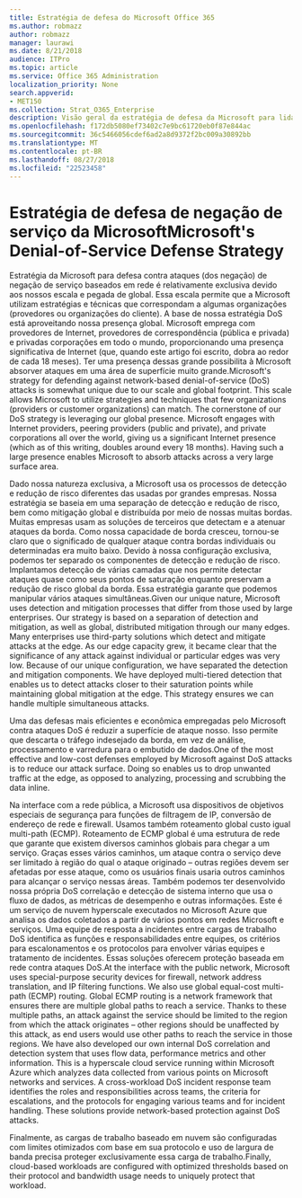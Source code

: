 ```yaml
---
title: Estratégia de defesa do Microsoft Office 365
ms.author: robmazz
author: robmazz
manager: laurawi
ms.date: 8/21/2018
audience: ITPro
ms.topic: article
ms.service: Office 365 Administration
localization_priority: None
search.appverid:
- MET150
ms.collection: Strat_O365_Enterprise
description: Visão geral da estratégia de defesa da Microsoft para lidar com ataques de negação de serviço (DoS).
ms.openlocfilehash: f172db5080ef73402c7e9bc61720eb0f87e844ac
ms.sourcegitcommit: 36c5466056cdef6ad2a8d9372f2bc009a30892bb
ms.translationtype: MT
ms.contentlocale: pt-BR
ms.lasthandoff: 08/27/2018
ms.locfileid: "22523458"
---
```

# <a name="microsofts-denial-of-service-defense-strategy"></a><span data-ttu-id="14007-103">Estratégia de defesa de negação de serviço da Microsoft</span><span class="sxs-lookup"><span data-stu-id="14007-103">Microsoft's Denial-of-Service Defense Strategy</span></span>

<span data-ttu-id="14007-p101">Estratégia da Microsoft para defesa contra ataques (dos negação) de negação de serviço baseados em rede é relativamente exclusiva devido aos nossos escala e pegada de global. Essa escala permite que a Microsoft utilizam estratégias e técnicas que correspondam a algumas organizações (provedores ou organizações do cliente). A base de nossa estratégia DoS está aproveitando nossa presença global. Microsoft emprega com provedores de Internet, provedores de correspondência (pública e privada) e privadas corporações em todo o mundo, proporcionando uma presença significativa de Internet (que, quando este artigo foi escrito, dobra ao redor de cada 18 meses). Ter uma presença dessas grande possibilita à Microsoft absorver ataques em uma área de superfície muito grande.</span><span class="sxs-lookup"><span data-stu-id="14007-p101">Microsoft's strategy for defending against network-based denial-of-service (DoS) attacks is somewhat unique due to our scale and global footprint. This scale allows Microsoft to utilize strategies and techniques that few organizations (providers or customer organizations) can match. The cornerstone of our DoS strategy is leveraging our global presence. Microsoft engages with Internet providers, peering providers (public and private), and private corporations all over the world, giving us a significant Internet presence (which as of this writing, doubles around every 18 months). Having such a large presence enables Microsoft to absorb attacks across a very large surface area.</span></span>

<span data-ttu-id="14007-p102">Dado nossa natureza exclusiva, a Microsoft usa os processos de detecção e redução de risco diferentes das usadas por grandes empresas. Nossa estratégia se baseia em uma separação de detecção e redução de risco, bem como mitigação global e distribuída por meio de nossas muitas bordas. Muitas empresas usam as soluções de terceiros que detectam e a atenuar ataques da borda. Como nossa capacidade de borda cresceu, tornou-se claro que o significado de qualquer ataque contra bordas individuais ou determinadas era muito baixo. Devido à nossa configuração exclusiva, podemos ter separado os componentes de detecção e redução de risco. Implantamos detecção de várias camadas que nos permite detectar ataques quase como seus pontos de saturação enquanto preservam a redução de risco global da borda. Essa estratégia garante que podemos manipular vários ataques simultâneas.</span><span class="sxs-lookup"><span data-stu-id="14007-p102">Given our unique nature, Microsoft uses detection and mitigation processes that differ from those used by large enterprises. Our strategy is based on a separation of detection and mitigation, as well as global, distributed mitigation through our many edges. Many enterprises use third-party solutions which detect and mitigate attacks at the edge. As our edge capacity grew, it became clear that the significance of any attack against individual or particular edges was very low. Because of our unique configuration, we have separated the detection and mitigation components. We have deployed multi-tiered detection that enables us to detect attacks closer to their saturation points while maintaining global mitigation at the edge. This strategy ensures we can handle multiple simultaneous attacks.</span></span>

<span data-ttu-id="14007-p103">Uma das defesas mais eficientes e econômica empregadas pelo Microsoft contra ataques DoS é reduzir a superfície de ataque nosso. Isso permite que descarta o tráfego indesejado da borda, em vez de análise, processamento e varredura para o embutido de dados.</span><span class="sxs-lookup"><span data-stu-id="14007-p103">One of the most effective and low-cost defenses employed by Microsoft against DoS attacks is to reduce our attack surface. Doing so enables us to drop unwanted traffic at the edge, as opposed to analyzing, processing and scrubbing the data inline.</span></span>

<span data-ttu-id="14007-p104">Na interface com a rede pública, a Microsoft usa dispositivos de objetivos especiais de segurança para funções de filtragem de IP, conversão de endereço de rede e firewall. Usamos também roteamento global custo igual multi-path (ECMP). Roteamento de ECMP global é uma estrutura de rede que garante que existem diversos caminhos globais para chegar a um serviço. Graças esses vários caminhos, um ataque contra o serviço deve ser limitado à região do qual o ataque originado – outras regiões devem ser afetadas por esse ataque, como os usuários finais usaria outros caminhos para alcançar o serviço nessas áreas. Também podemos ter desenvolvido nossa própria DoS correlação e detecção de sistema interno que usa o fluxo de dados, as métricas de desempenho e outras informações. Este é um serviço de nuvem hyperscale executados no Microsoft Azure que analisa os dados coletados a partir de vários pontos em redes Microsoft e serviços. Uma equipe de resposta a incidentes entre cargas de trabalho DoS identifica as funções e responsabilidades entre equipes, os critérios para escalonamentos e os protocolos para envolver várias equipes e tratamento de incidentes. Essas soluções oferecem proteção baseada em rede contra ataques DoS.</span><span class="sxs-lookup"><span data-stu-id="14007-p104">At the interface with the public network, Microsoft uses special-purpose security devices for firewall, network address translation, and IP filtering functions. We also use global equal-cost multi-path (ECMP) routing. Global ECMP routing is a network framework that ensures there are multiple global paths to reach a service. Thanks to these multiple paths, an attack against the service should be limited to the region from which the attack originates – other regions should be unaffected by this attack, as end users would use other paths to reach the service in those regions. We have also developed our own internal DoS correlation and detection system that uses flow data, performance metrics and other information. This is a hyperscale cloud service running within Microsoft Azure which analyzes data collected from various points on Microsoft networks and services. A cross-workload DoS incident response team identifies the roles and responsibilities across teams, the criteria for escalations, and the protocols for engaging various teams and for incident handling. These solutions provide network-based protection against DoS attacks.</span></span>

<span data-ttu-id="14007-126">Finalmente, as cargas de trabalho baseado em nuvem são configuradas com limites otimizados com base em sua protocolo e uso de largura de banda precisa proteger exclusivamente essa carga de trabalho.</span><span class="sxs-lookup"><span data-stu-id="14007-126">Finally, cloud-based workloads are configured with optimized thresholds based on their protocol and bandwidth usage needs to uniquely protect that workload.</span></span>
